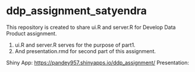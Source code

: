 # ddp_assignment_satyendra

This repository is created to share ui.R and server.R for Develop Data Product assignment. 

1) ui.R and server.R serves for the purpose of part1.
2) And presentation.rmd for second part of this assignment.

Shiny App: https://pandey957.shinyapps.io/ddp_assignment/
Presentation: 
